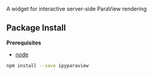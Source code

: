 A widget for interactive server-side ParaView rendering

Package Install
---------------

**Prerequisites**
- [node](http://nodejs.org/)

```bash
npm install --save ipyparaview
```
